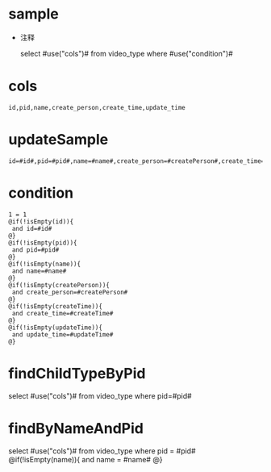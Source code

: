 sample
===
* 注释

	select #use("cols")# from video_type  where  #use("condition")#

cols
===
	id,pid,name,create_person,create_time,update_time

updateSample
===
	
	id=#id#,pid=#pid#,name=#name#,create_person=#createPerson#,create_time=#createTime#,update_time=#updateTime#

condition
===

	1 = 1  
	@if(!isEmpty(id)){
	 and id=#id#
	@}
	@if(!isEmpty(pid)){
	 and pid=#pid#
	@}
	@if(!isEmpty(name)){
	 and name=#name#
	@}
	@if(!isEmpty(createPerson)){
	 and create_person=#createPerson#
	@}
	@if(!isEmpty(createTime)){
	 and create_time=#createTime#
	@}
	@if(!isEmpty(updateTime)){
	 and update_time=#updateTime#
	@}
	
findChildTypeByPid
===
select #use("cols")# from video_type  where  pid=#pid#

findByNameAndPid
===
select #use("cols")# from video_type  where  pid = #pid#
@if(!isEmpty(name)){
and name = #name# 
@}
